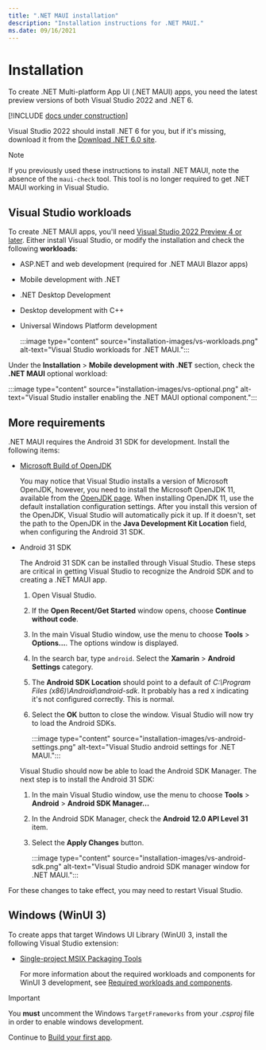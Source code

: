 ```yaml
---
title: ".NET MAUI installation"
description: "Installation instructions for .NET MAUI."
ms.date: 09/16/2021
---
```


# Installation

To create .NET Multi-platform App UI (.NET MAUI) apps, you need the latest preview versions of both Visual Studio 2022 and .NET 6.

[!INCLUDE [docs under construction](~/includes/preview-note.md)]

Visual Studio 2022 should install .NET 6 for you, but if it's missing, download it from the [Download .NET 6.0 site](https://dotnet.microsoft.com/download/dotnet/6.0).

> [!NOTE]
> If you previously used these instructions to install .NET MAUI, note the absence of the `maui-check` tool. This tool is no longer required to get .NET MAUI working in Visual Studio.

## Visual Studio workloads

To create .NET MAUI apps, you'll need [Visual Studio 2022 Preview 4 or later](https://visualstudio.microsoft.com/vs/preview/vs2022/). Either install Visual Studio, or modify the installation and check the following **workloads**:

- ASP.NET and web development (required for .NET MAUI Blazor apps)
- Mobile development with .NET
- .NET Desktop Development
- Desktop development with C++
- Universal Windows Platform development

  :::image type="content" source="installation-images/vs-workloads.png" alt-text="Visual Studio workloads for .NET MAUI.":::

Under the **Installation** > **Mobile development with .NET** section, check the **.NET MAUI** optional workload:

:::image type="content" source="installation-images/vs-optional.png" alt-text="Visual Studio installer enabling the .NET MAUI optional component.":::

## More requirements

.NET MAUI requires the Android 31 SDK for development. Install the following items:

- [Microsoft Build of OpenJDK](https://www.microsoft.com/openjdk)

  You may notice that Visual Studio installs a version of Microsoft OpenJDK, however, you need to install the Microsoft OpenJDK 11, available from the [OpenJDK page](https://www.microsoft.com/openjdk). When installing OpenJDK 11, use the default installation configuration settings. After you install this version of the OpenJDK, Visual Studio will automatically pick it up. If it doesn't, set the path to the OpenJDK in the **Java Development Kit Location** field, when configuring the Android 31 SDK.

- Android 31 SDK

  The Android 31 SDK can be installed through Visual Studio. These steps are critical in getting Visual Studio to recognize the Android SDK and to creating a .NET MAUI app.

  01. Open Visual Studio.
  01. If the **Open Recent/Get Started** window opens, choose **Continue without code**.
  01. In the main Visual Studio window, use the menu to choose **Tools** > **Options...**. The options window is displayed.
  01. In the search bar, type `android`. Select the **Xamarin** > **Android Settings** category.
  01. The **Android SDK Location** should point to a default of _C:\Program Files (x86)\Android\android-sdk_. It probably has a red `X` indicating it's not configured correctly. This is normal.
  01. Select the **OK** button to close the window. Visual Studio will now try to load the Android SDKs.

      :::image type="content" source="installation-images/vs-android-settings.png" alt-text="Visual Studio android settings for .NET MAUI.":::
  
  Visual Studio should now be able to load the Android SDK Manager. The next step is to install the Android 31 SDK:

  01. In the main Visual Studio window, use the menu to choose **Tools** > **Android** > **Android SDK Manager...**
  01. In the Android SDK Manager, check the **Android 12.0 API Level 31** item.
  01. Select the **Apply Changes** button.

      :::image type="content" source="installation-images/vs-android-sdk.png" alt-text="Visual Studio android SDK manager window for .NET MAUI.":::

For these changes to take effect, you may need to restart Visual Studio.

## Windows (WinUI 3)

To create apps that target Windows UI Library (WinUI) 3, install the following Visual Studio extension:

- [Single-project MSIX Packaging Tools](https://marketplace.visualstudio.com/items?itemName=ProjectReunion.MicrosoftSingleProjectMSIXPackagingToolsDev17)

  For more information about the required workloads and components for WinUI 3 development, see [Required workloads and components](/windows/apps/project-reunion/set-up-your-development-environment#required-workloads-and-components).

> [!IMPORTANT]
> You **must** uncomment the Windows `TargetFrameworks` from your _.csproj_ file in order to enable windows development.

Continue to [Build your first app](first-app.md).
